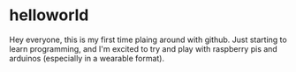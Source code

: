 # helloworld

Hey everyone, this is my first time plaing around with github. Just starting to learn programming, 
and I'm excited to try and play with raspberry pis and arduinos (especially in a wearable format).

